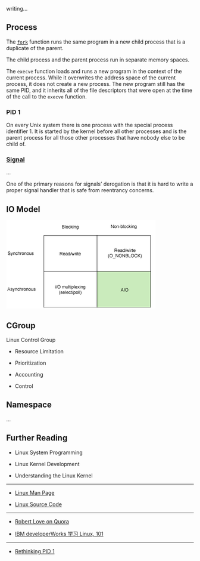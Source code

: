 writing...


## Process

The [`fork`](http://man7.org/linux/man-pages/man2/fork.2.html) function runs the same program in a new child process that is a duplicate of the parent.

The child process and the parent process run in separate memory spaces.

The `execve` function loads and runs a new program in the context of the current process. While it overwrites the address space of the current process, it does not create a new process. The new program still has the same PID, and it inherits all of the file descriptors that were open at the time of the call to the `execve` function.


### PID 1

On every Unix system there is one process with the special process identifier 1. It is started by the kernel before all other processes and is the parent process for all those other processes that have nobody else to be child of.



### [Signal](http://man7.org/linux/man-pages/man7/signal.7.html)
...

One of the primary reasons for signals’ derogation is that it is hard to write a proper signal handler that is safe from reentrancy concerns.



## IO Model

![IO Model](images/linux_io_model.png)



## CGroup

Linux Control Group

* Resource Limitation

* Prioritization

* Accounting

* Control


## Namespace
...



Further Reading
---

* Linux System Programming

* Linux Kernel Development

* Understanding the Linux Kernel

- - -

* [Linux Man Page](https://linux.die.net/man/)


* [Linux Source Code](https://github.com/torvalds/linux)

- - -

* [Robert Love on Quora](https://www.quora.com/profile/Robert-Love-1)

* [IBM developerWorks 学习 Linux, 101](https://www.ibm.com/developerworks/cn/linux/l-lpic1-map/)

- - -

* [Rethinking PID 1](http://0pointer.de/blog/projects/systemd.html)
